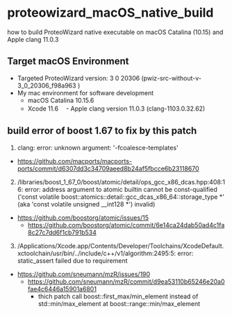 # proteowizard_macOS_native_build
how to build ProteoWizard native executable on macOS Catalina (10.15) and Apple clang 11.0.3

## Target macOS Environment
- Targeted ProteoWizard version: 3 0 20306  (pwiz-src-without-v-3_0_20306_f98a963 )
- My mac environment for software development
  - macOS Catalina 10.15.6
  - Xcode 11.6
　- Apple clang version 11.0.3 (clang-1103.0.32.62)


##  build error of boost 1.67 to fix by this patch
1. clang: error: unknown argument: '-fcoalesce-templates'
  - https://github.com/macports/macports-ports/commit/d6307dd3c34709aeed8b24af5fbcce6b23118670  
2. /libraries/boost_1_67_0/boost/atomic/detail/ops_gcc_x86_dcas.hpp:408:16: error: address argument to atomic builtin cannot be const-qualified ('const volatile boost::atomics::detail::gcc_dcas_x86_64::storage_type *' (aka 'const volatile unsigned __int128 *') invalid)
  - https://github.com/boostorg/atomic/issues/15
     - https://github.com/boostorg/atomic/commit/6e14ca24dab50ad4c1fa8c27c7dd6f1cb791b534
3. /Applications/Xcode.app/Contents/Developer/Toolchains/XcodeDefault.xctoolchain/usr/bin/../include/c++/v1/algorithm:2495:5: error: static_assert failed due to requirement 
  - https://github.com/sneumann/mzR/issues/190
     - https://github.com/sneumann/mzR/commit/d9ea53110b65246e20a0fae4c6446a15901a6801
       - thich patch call boost::first_max/min_element instead of std::min/max_element at boost::range::min/max_element



